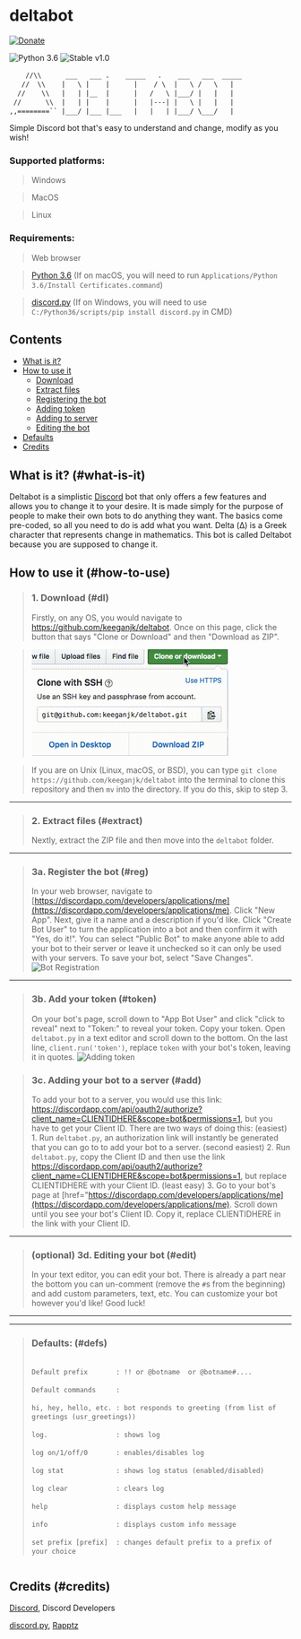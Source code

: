 # deltabot
[![Donate](https://img.shields.io/badge/donate-%24-green.svg)](https://keeganjk.github.io/donate/)

![Python 3.6](https://img.shields.io/badge/python-3.6-blue.svg) ![Stable v1.0](https://img.shields.io/badge/stable-v1.0-orange.svg)

```
    //\\      ___   ___ .    _____   .    ___   ___  _____
   //  \\    |   \ |    |      |    / \  |   \ /   \   |
  //    \\   |   | |__  |      |   /   \ |___/ |   |   |
 //      \\  |   | |    |      |   |---| |   \ |   |   |
,,========`` |___/ |___ |___   |   |   | |___/ \___/   |
```

Simple Discord bot that's easy to understand and change, modify as you wish!

### Supported platforms:
>  Windows

>  MacOS

>  Linux
### Requirements:
>  Web browser

>  [Python 3.6](https://www.python.org/downloads "Python 3.6") (If on macOS, you will need to run `Applications/Python 3.6/Install Certificates.command`)

>  [discord.py](https://github.com/Rapptz/discord.py "discord.py") (If on Windows, you will need to use `C:/Python36/scripts/pip install discord.py` in CMD)

## Contents
- [What is it?](#what-is-it)
- [How to use it](#how-to-use)
  - [Download](#dl)
  - [Extract files](#extract)
  - [Registering the bot](#reg)
  - [Adding token](#token)
  - [Adding to server](#add)
  - [Editing the bot](#edit)
 - [Defaults](#defs)
 - [Credits](#credits)

## What is it? (#what-is-it)
Deltabot is a simplistic [Discord](discordapp.com "Discord") bot that only offers a few features and allows you to change it to your desire. It is made simply for the purpose of people to make their own bots to do anything they want. The basics come pre-coded, so all you need to do is add what you want. Delta (Δ) is a Greek character that represents change in mathematics. This bot is called Deltabot because you are supposed to change it.
## How to use it (#how-to-use)
> ### 1. Download (#dl)
> Firstly, on any OS, you would navigate to https://github.com/keeganjk/deltabot. Once on this page, click the button that says "Clone or Download" and then "Download as ZIP".
>

> ![Clone or Download](https://github.com/keeganjk/deltabot/blob/master/images/download.gif?raw=true "")
>

> If you are on Unix (Linux, macOS, or BSD), you can type `git clone https://github.com/keeganjk/deltabot` into the terminal to
> clone this repository and then `mv` into the directory. If you do this, skip to step 3.

---


> ### 2. Extract files (#extract)
> Nextly, extract the ZIP file and then move into the `deltabot` folder.



---


> ### 3a. Register the bot (#reg)
> In your web browser, navigate to [https://discordapp.com/developers/applications/me](https://discordapp.com/developers/applications/me).
> Click "New App".
> Next, give it a name and a description if you'd like.
> Click "Create Bot User" to turn the application into a bot and then confirm it with "Yes, do it!".
> You can select "Public Bot" to make anyone able to add your bot to their server or leave it unchecked so it can only be used with your servers.
> To save your bot, select "Save Changes".
> ![Bot Registration](https://raw.githubusercontent.com/keeganjk/deltabot/master/images/create-bot.gif "")

---


> ### 3b. Add your token (#token)
> On your bot's page, scroll down to "App Bot User" and click "click to reveal" next to "Token:" to reveal your token.
> Copy your token.
> Open `deltabot.py` in a text editor and scroll down to the bottom.
> On the last line, `client.run('token')`, replace `token` with your bot's token, leaving it in quotes.
> ![Adding token](https://raw.githubusercontent.com/keeganjk/deltabot/master/images/token.gif "")

> ### 3c. Adding your bot to a server (#add)
> To add your bot to a server, you would use this link: https://discordapp.com/api/oauth2/authorize?client_name=CLIENTIDHERE&scope=bot&permissions=1, but you have to get your Client ID.
> There are two ways of doing this:
> (easiest) 1. Run `deltabot.py`, an authorization link will instantly be generated that you can go to to add your bot to a server.
> (second easiest) 2. Run `deltabot.py`, copy the Client ID and then use the link https://discordapp.com/api/oauth2/authorize?client_name=CLIENTIDHERE&scope=bot&permissions=1, but replace CLIENTIDHERE with your Client ID.
> (least easy) 3. Go to your bot's page at [href="https://discordapp.com/developers/applications/me](https://discordapp.com/developers/applications/me). Scroll down until you see your bot's Client ID. Copy it, replace CLIENTIDHERE in the link with your Client ID.

---


> ### (optional) 3d. Editing your bot (#edit)
> In your text editor, you can edit your bot. There is already a part near the bottom you can un-comment (remove the `#`s from the beginning) and add custom parameters, text, etc.
> You can customize your bot however you'd like!
> Good luck!

---
---


> ### Defaults: (#defs)
>
> ```
>
> Default prefix       : !! or @botname  or @botname#....
>
> Default commands     :
>
> hi, hey, hello, etc. : bot responds to greeting (from list of greetings (usr_greetings))
>
> log.                 : shows log
>
> log on/1/off/0       : enables/disables log
>
> log stat             : shows log status (enabled/disabled)
>
> log clear            : clears log
>
> help                 : displays custom help message
>
> info                 : displays custom info message
>
> set prefix [prefix]  : changes default prefix to a prefix of your choice

> ```

## Credits (#credits)
[Discord](https://discordapp.com "Discord"), Discord Developers

[discord.py](https://github.com/Rapptz/discord.py "discord.py"), [Rapptz](https://github.com/Rapptz "Rapptz")
